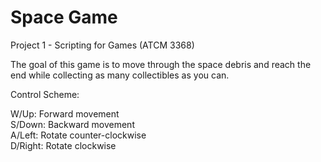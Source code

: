# Space Game
 
Project 1 - Scripting for Games (ATCM 3368)

The goal of this game is to move through the space debris and reach the end while collecting as many collectibles as you can.

Control Scheme:

W/Up: Forward movement\
S/Down: Backward movement\
A/Left: Rotate counter-clockwise\
D/Right: Rotate clockwise
